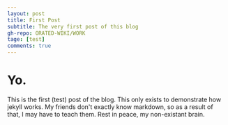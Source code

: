```yaml
---
layout: post
title: First Post
subtitle: The very first post of this blog
gh-repo: ORATED-WIKI/WORK
tage: [test]
comments: true
---
```


# Yo.
This is the first (test) post of the blog. This only exists to demonstrate how jekyll works. My friends don't exactly know markdown, so as a result of that, I may have to teach them. Rest in peace, my non-existant brain.
